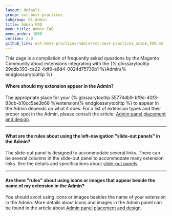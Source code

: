 ```yaml
---
layout: default
group: ext-best-practices
subgroup: 01_Admin
title: Admin FAQ
menu_title: Admin FAQ
menu_order: 1000
version: 2.0
github_link: ext-best-practices/admin/ext-best-practices_admin_FAQ.md
---
```


This page is a compilation of frequently asked questions by the Magento Community about extensions integrating with the {% glossarytooltip 29ddb393-ca22-4df9-a8d4-0024d75739b1 %}Admin{% endglossarytooltip %}.


#### Where should my extension appear in the Admin?

The appropriate place for your {% glossarytooltip 55774db9-bf9d-40f3-83db-b10cc5ae3b68 %}extension{% endglossarytooltip %} to appear in the Admin depends on what it does. For a list of extension types and their proper spot in the Admin, please consult the article: [Admin panel placement and design]({{page.baseurl}}ext-best-practices/admin/placement-and-design.html).

____


#### What are the rules about using the left-navigation "slide-out panels" in the Admin?

The slide-out panel is designed to accommodate several links. There can be several columns in the slide-out panel to accommodate many extension links. See the details and specifications about [slide-out panels]({{page.baseurl}}pattern-library/containers/slideouts-modals-overlays/slideouts-modals-overalys.html).

____

#### Are there "rules" about using icons or images that appear beside the name of my extension in the Admin?

You should avoid using icons or images besides the name of your extension in the Admin. More details about icons and images in the Admin panel can be found in the article about [Admin panel placement and design]({{page.baseurl}}ext-best-practices/admin/placement-and-design.html#icons-in-navigation).
